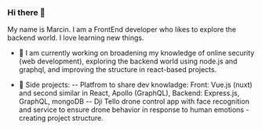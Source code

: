 ### Hi there 👋

My name is Marcin. I am a FrontEnd developer who likes to explore the backend world. I love learning new things.


- 🔭 I am currently working on broadening my knowledge of online security (web development), exploring the backend world using node.js and graphql, and improving the structure in react-based projects.

- 🤔 Side projects: 
   -- Platfrom to share dev knowladge: Front: Vue.js (nuxt) and second similar in React, Apollo (GraphQL), Backend: Express.js, GraphQL, mongoDB
   -- Dji Tello drone control app with face recognition and service to ensure drone behavior in response to human emotions - creating project structure.
